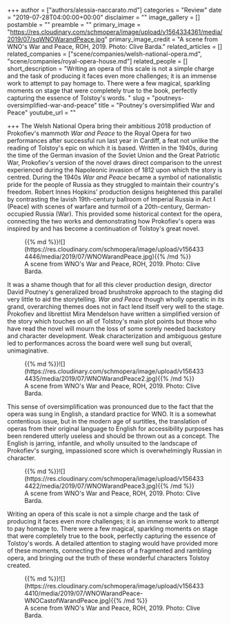 +++
author = ["authors/alessia-naccarato.md"]
categories = "Review"
date = "2019-07-28T04:00:00+00:00"
disclaimer = ""
image_gallery = []
postamble = ""
preamble = ""
primary_image = "https://res.cloudinary.com/schmopera/image/upload/v1564334361/media/2019/07/sqWNOWarandPeace.jpg"
primary_image_credit = "A scene from WNO's War and Peace, ROH, 2019. Photo: Clive Barda."
related_articles = []
related_companies = ["scene/companies/welsh-national-opera.md", "scene/companies/royal-opera-house.md"]
related_people = []
short_description = "Writing an opera of this scale is not a simple charge and the task of producing it faces even more challenges; it is an immense work to attempt to pay homage to. There were a few magical, sparkling moments on stage that were completely true to the book, perfectly capturing the essence of Tolstoy's words. "
slug = "poutneys-oversimplified-war-and-peace"
title = "Poutney's oversimplified War and Peace"
youtube_url = ""

+++
The Welsh National Opera bring their ambitious 2018 production of Prokofiev's mammoth _War and Peace_ to the Royal Opera for two performances after successful run last year in Cardiff, a feat not unlike the reading of Tolstoy's epic on which it is based. Written in the 1940s, during the time of the German invasion of the Soviet Union and the Great Patriotic War, Prokofiev's version of the novel draws direct comparison to the unrest experienced during the Napoleonic invasion of 1812 upon which the story is centred. During the 1940s _War and Peace_ became a symbol of nationalistic pride for the people of Russia as they struggled to maintain their country's freedom. Robert Innes Hopkins' production designs heightened this parallel by contrasting the lavish 19th-century ballroom of Imperial Russia in Act I (Peace) with scenes of warfare and turmoil of a 20th-century, German-occupied Russia (War). This provided some historical context for the opera, connecting the two works and demonstrating how Prokofiev's opera was inspired by and has become a continuation of Tolstoy's great novel.

<figure data-type="image">{{% md %}}![](https://res.cloudinary.com/schmopera/image/upload/v1564334446/media/2019/07/WNOWarandPeace.jpg){{% /md %}}

<figcaption>A scene from WNO's War and Peace, ROH, 2019. Photo: Clive Barda.</figcaption>

</figure>

It was a shame though that for all this clever production design, director David Poutney's generalized broad brushstroke approach to the staging did very little to aid the storytelling. _War and Peace_ though wholly operatic in its grand, overarching themes does not in fact lend itself very well to the stage. Prokofiev and librettist Mira Mendelson have written a simplified version of the story which touches on all of Tolstoy's main plot points but those who have read the novel will mourn the loss of some sorely needed backstory and character development. Weak characterization and ambiguous gesture led to performances across the board were well sung but overall, unimaginative.

<figure data-type="image">{{% md %}}![](https://res.cloudinary.com/schmopera/image/upload/v1564334435/media/2019/07/WNOWarandPeace2.jpg){{% /md %}}

<figcaption>A scene from WNO's War and Peace, ROH, 2019. Photo: Clive Barda.</figcaption>

</figure>

This sense of oversimplification was pronounced due to the fact that the opera was sung in English, a standard practice for WNO. It is a somewhat contentious issue, but in the modern age of surtitles, the translation of operas from their original language to English for accessibility purposes has been rendered utterly useless and should be thrown out as a concept. The English is jarring, infantile, and wholly unsuited to the landscape of Prokofiev's surging, impassioned score which is overwhelmingly Russian in character.

<figure data-type="image">{{% md %}}![](https://res.cloudinary.com/schmopera/image/upload/v1564334422/media/2019/07/WNOWarandPeace3.jpg){{% /md %}}

<figcaption>A scene from WNO's War and Peace, ROH, 2019. Photo: Clive Barda.</figcaption>

</figure>

Writing an opera of this scale is not a simple charge and the task of producing it faces even more challenges; it is an immense work to attempt to pay homage to. There were a few magical, sparkling moments on stage that were completely true to the book, perfectly capturing the essence of Tolstoy's words. A detailed attention to staging would have provided more of these moments, connecting the pieces of a fragmented and rambling opera, and bringing out the truth of these wonderful characters Tolstoy created.

<figure data-type="image">{{% md %}}![](https://res.cloudinary.com/schmopera/image/upload/v1564334410/media/2019/07/WNOWarandPeace-WNOCastofWarandPeace.jpg){{% /md %}}

<figcaption>A scene from WNO's War and Peace, ROH, 2019. Photo: Clive Barda.</figcaption>

</figure>